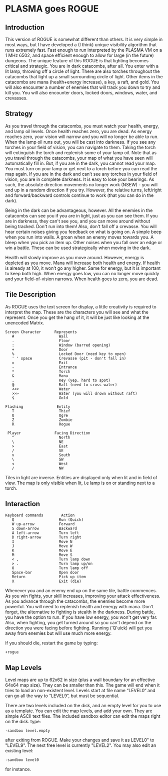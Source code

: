 # PLASMA goes ROGUE

## Introduction

This version of ROGUE is somewhat different than others. It is very simple in most ways, but I have developed a (I think) unique visibility algorithm that runs extremely fast. Fast enough to run interpreted by the PLASMA VM on a 1 MHz 6502, and space efficient enough to allow for large (in the future) dungeons. The unique feature of this ROGUE is that lighting becomes critical and strategic. You are in dark catacombs, after all. You enter with a lit lamp, throwing off a circle of light. There are also torches throughout the catacombs that light up a small surrounding circle of light. Other items in the catacombs are mana (health+energy increase), a key, a raft, and gold. You will also encounter a number of enemies that will track you down to try and kill you. You will also encounter doors, locked doors, windows, water, and crevasses.

## Strategy

As you travel through the catacombs, you must watch your health, energy, and lamp oil levels. Once health reaches zero, you are dead. As energy reaches zero, your vision will narrow and you will no longer be able to run. When the lamp oil runs out, you will be cast into darkness. If you see any torches in your field of vision, you can navigate to them. Taking the torch will extinguish the torch and replenish some of your lamp oil. Note that as you travel through the catacombs, your map of what you have seen will automatically fill in. But, if you are in the dark, you cannot read your map. You must turn on your lamp or get next to a torch before you can read the map again. If you are in the dark and can’t see any torches in your field of vision, you are in complete darkness. It is easy to lose your bearings. As such, the absolute direction movements no longer work (NSEW) - you will end up in a random direction if you try. However, the relative turns, left/right and forward/backward controls continue to work (that you can do in the dark).

Being in the dark can be advantageous, however. All the enemies in the catacombs can see you if you are in light, just as you can see them. If you are in darkness, they can't see you, and you can move around without being tracked. Don't run into them! Also, don't fall off a crevasse. You will hear certain noises giving you feedback on what is going on. A simple beep when you run into walls. A groan when an enemy moves towards you. A bleep when you pick an item up. Other noises when you fall over an edge or win a battle. These can be used strategically when moving in the dark.

Health will slowly improve as you move around. However, energy is depleted as you move. Mana will increase both health and energy. If health is already at 100, it won’t go any higher. Same for energy, but it is important to keep both high. When energy goes low, you can no longer move quickly and your field-of-vision narrows. When health goes to zero, you are dead.

## Tile Description

As ROGUE uses the text screen for display, a little creativity is required to interpret the map. These are the characters you will see and what the represent. Once you get the hang of it, it will be just like looking at the unencoded Matrix.
```
Screen Character      Represents
   #                    Wall
   .                    Floor
   :                    Window (barred opening)
   +                    Door
   %                    Locked Door (need key to open)
   ' ' space            Crevasse (pit - don't fall in)
   =                    Exit
   -                    Entrance
   *                    Torch
   &                    Mana
   ,                    Key (yep, hard to spot)
   @                    Raft (need to cross water)
   <<<                  Water
   >>>                  Water (you will drown without raft)
   $                    Gold

Flashing               Entity
   T                    Thief
   O                    Ogre
   Z                    Zombie
   R                    Rogue

 Player               Facing Direction
   ^                    North
   \                    NE
   >                    East
   /                    SE
   v                    South
   \                    SW
   <                    West
   /                    NW
```
Tiles in light are inverse. Entities are displayed only when lit and in field of view. The map is only visible when lit, i.e lamp is on or standing next to a torch.

## Interaction
```
Keyboard commands        Action
   Q                    Run (Quick)
   W up-arrow           Forward
   S down-arrow         Backward
   A left-arrow         Turn left
   D right-arrow        Turn right
   I                    Move N
   J                    Move W
   K                    Move E
   M                    Move S
   < ,                  Turn lamp down
   > .                  Turn lamp up/on
   O                    Turn lamp off
   Space-bar            Open door
   Return               Pick up item
   X                    Exit (die)
```
Whenever you and an enemy end up on the same tile, battle commences. As you win fights, your skill increases, improving your attack effectiveness. As you advance through the catacombs, the enemies become more powerful. You will need to replenish health and energy with mana. Don't forget, the alternative to fighting is stealth in the darkness. During battle, you have the option to run. If you have low energy, you won't get very far. Also, when fighting, you get turned around so you can't depend on the direction you were facing before fighting. Running ('Q'uick) will get you away from enemies but will use much more energy.

If you should die, restart the game by typing:
```
+rogue
```

## Map Levels

Level maps are up to 62x62 in size (plus a wall boundary for an effective 64x64 map size). They can be smaller than this. The game will end when it tries to load an non-existent level. Levels start at file name “LEVEL0“ and can go all the way to “LEVEL9“, but must be sequential.

There are two levels included on the disk, and an empty level for you to use as a template. You can edit the map levels, and add your own. They are simple ASCII text files. The included sandbox editor can edit the maps right on the disk. type:
```
-sandbox level.empty
```
after exiting from ROGUE. Make your changes and save it as LEVEL0" to "LEVEL9". The next free level is currently "LEVEL2". You may also edit an existing level:
```
-sandbox level0
```
for instance.

